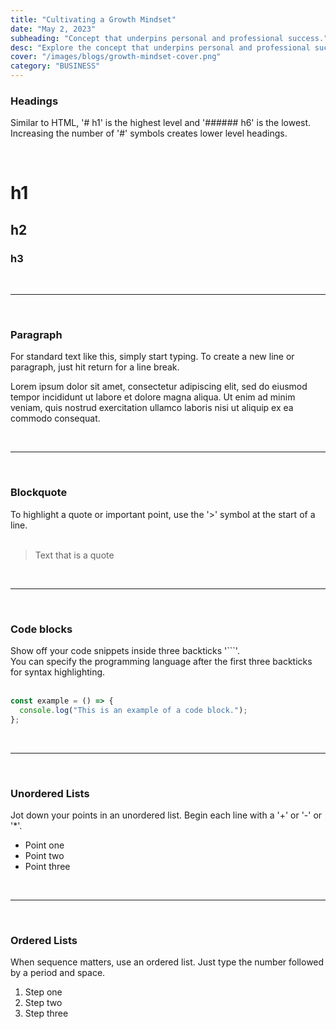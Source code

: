 ```yaml
---
title: "Cultivating a Growth Mindset"
date: "May 2, 2023"
subheading: "Concept that underpins personal and professional success."
desc: "Explore the concept that underpins personal and professional success. This blog post delves into the world of the 'Growth Mindset' and how it can facilitate continuous learning, resilience, and achievement. Perfect for individuals aiming to break barriers and reach new heights."
cover: "/images/blogs/growth-mindset-cover.png"
category: "BUSINESS"
---
```


### Headings

Similar to HTML, '# h1' is the highest level and '###### h6' is the lowest.
<br>
Increasing the number of '#' symbols creates lower level headings.

<br>

# h1

## h2

### h3

<br>

---

<br>

### Paragraph

For standard text like this, simply start typing. To create a new line or paragraph, just hit return for a line break.

Lorem ipsum dolor sit amet, consectetur adipiscing elit, sed do eiusmod tempor incididunt ut labore et dolore magna aliqua. Ut enim ad minim veniam, quis nostrud exercitation ullamco laboris nisi ut aliquip ex ea commodo consequat.

<br>

---

<br>

### Blockquote

To highlight a quote or important point, use the '>' symbol at the start of a line.
<br><br>

> Text that is a quote

<br>

---

<br>

### Code blocks

Show off your code snippets inside three backticks '```'.<br>
You can specify the programming language after the first three backticks for syntax highlighting.
<br><br>

```javascript
const example = () => {
  console.log("This is an example of a code block.");
};
```

<br>

---

<br>

### Unordered Lists

Jot down your points in an unordered list. Begin each line with a '+' or '-' or '\*'.

- Point one
- Point two
- Point three

<br>

---

<br>

### Ordered Lists

When sequence matters, use an ordered list. Just type the number followed by a period and space.

1. Step one
2. Step two
3. Step three